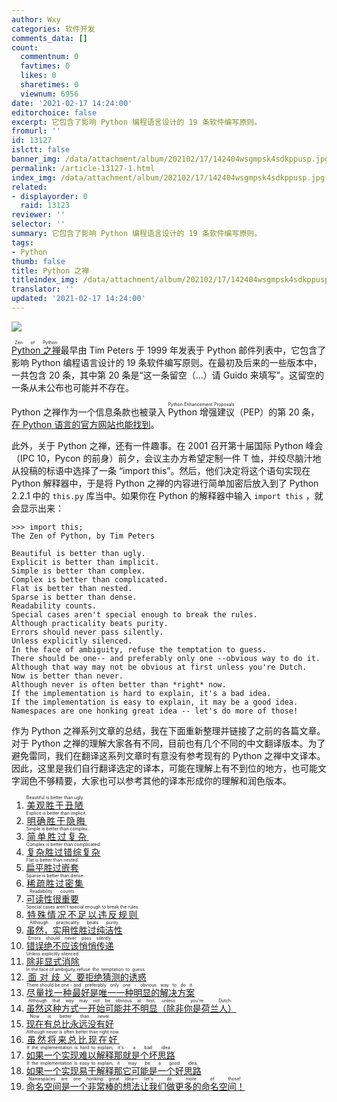 ```yaml
---
author: Wxy
categories: 软件开发
comments_data: []
count:
  commentnum: 0
  favtimes: 0
  likes: 0
  sharetimes: 0
  viewnum: 6956
date: '2021-02-17 14:24:00'
editorchoice: false
excerpt: 它包含了影响 Python 编程语言设计的 19 条软件编写原则。
fromurl: ''
id: 13127
islctt: false
banner_img: /data/attachment/album/202102/17/142404wsgmpsk4sdkppusp.jpg
permalink: /article-13127-1.html
index_img: /data/attachment/album/202102/17/142404wsgmpsk4sdkppusp.jpg
related:
- displayorder: 0
  raid: 13123
reviewer: ''
selector: ''
summary: 它包含了影响 Python 编程语言设计的 19 条软件编写原则。
tags:
- Python
thumb: false
title: Python 之禅
titleindex_img: /data/attachment/album/202102/17/142404wsgmpsk4sdkppusp.jpg
translator: ''
updated: '2021-02-17 14:24:00'
---
```


![](/data/attachment/album/202102/17/142404wsgmpsk4sdkppusp.jpg)


<ruby> <a href="https://www.python.org/dev/peps/pep-0020/">  Python 之禅 </a> <rp>  （ </rp> <rt>  Zen of Python </rt> <rp>  ） </rp></ruby>最早由 Tim Peters 于 1999 年发表于 Python 邮件列表中，它包含了影响 Python 编程语言设计的 19 条软件编写原则。在最初及后来的一些版本中，一共包含 20 条，其中第 20 条是“这一条留空（...）请 Guido 来填写”。这留空的一条从未公布也可能并不存在。


Python 之禅作为一个信息条款也被录入 <ruby> Python 增强建议 <rp>  （ </rp> <rt>  Python Enhancement Proposals </rt> <rp>  ） </rp></ruby>（PEP）的第 20 条，[在 Python 语言的官方网站也能找到](https://www.python.org/dev/peps/pep-0020/)。


此外，关于 Python 之禅，还有一件趣事。在 2001 召开第十届国际 Python 峰会（IPC 10，Pycon 的前身）前夕，会议主办方希望定制一件 T 恤，并绞尽脑汁地从投稿的标语中选择了一条 “import this”。然后，他们决定将这个语句实现在 Python 解释器中，于是将 Python 之禅的内容进行简单加密后放入到了 Python 2.2.1 中的 `this.py` 库当中。如果你在 Python 的解释器中输入 `import this` ，就会显示出来：



```
>>> import this;
The Zen of Python, by Tim Peters

Beautiful is better than ugly.
Explicit is better than implicit.
Simple is better than complex.
Complex is better than complicated.
Flat is better than nested.
Sparse is better than dense.
Readability counts.
Special cases aren't special enough to break the rules.
Although practicality beats purity.
Errors should never pass silently.
Unless explicitly silenced.
In the face of ambiguity, refuse the temptation to guess.
There should be one-- and preferably only one --obvious way to do it.
Although that way may not be obvious at first unless you're Dutch.
Now is better than never.
Although never is often better than *right* now.
If the implementation is hard to explain, it's a bad idea.
If the implementation is easy to explain, it may be a good idea.
Namespaces are one honking great idea -- let's do more of those!
```

作为 Python 之禅系列文章的总结，我在下面重新整理并链接了之前的各篇文章。对于 Python 之禅的理解大家各有不同，目前也有几个不同的中文翻译版本。为了避免雷同，我们在翻译这系列文章时有意没有参考现有的 Python 之禅中文译本。因此，这里是我们自行翻译选定的译本，可能在理解上有不到位的地方，也可能文字润色不够精要，大家也可以参考其他的译本形成你的理解和润色版本。


1. <ruby> <a href="/article-11718-1.html">  美观胜于丑陋 </a> <rp>  （ </rp> <rt>  Beautiful is better than ugly. </rt> <rp>  ） </rp></ruby>
2. <ruby> <a href="/article-11718-1.html">  明确胜于隐晦 </a> <rp>  （ </rp> <rt>  Explicit is better than implicit. </rt> <rp>  ） </rp></ruby>
3. <ruby> <a href="/article-11999-1.html">  简单胜过复杂 </a> <rp>  （ </rp> <rt>  Simple is better than complex. </rt> <rp>  ） </rp></ruby>
4. <ruby> <a href="/article-11999-1.html">  复杂胜过错综复杂 </a> <rp>  （ </rp> <rt>  Complex is better than complicated. </rt> <rp>  ） </rp></ruby>
5. <ruby> <a href="/article-12087-1.html">  扁平胜过嵌套 </a> <rp>  （ </rp> <rt>  Flat is better than nested. </rt> <rp>  ） </rp></ruby>
6. <ruby> <a href="/article-12087-1.html">  稀疏胜过密集 </a> <rp>  （ </rp> <rt>  Sparse is better than dense. </rt> <rp>  ） </rp></ruby>
7. <ruby> <a href="/article-13053-1.html">  可读性很重要 </a> <rp>  （ </rp> <rt>  Readability counts. </rt> <rp>  ） </rp></ruby>
8. <ruby> <a href="/article-13053-1.html">  特殊情况不足以违反规则 </a> <rp>  （ </rp> <rt>  Special cases aren't special enough to break the rules. </rt> <rp>  ） </rp></ruby>
9. <ruby> <a href="/article-13053-1.html">  虽然，实用性胜过纯洁性 </a> <rp>  （ </rp> <rt>  Although practicality beats purity. </rt> <rp>  ） </rp></ruby>
10. <ruby> <a href="/article-13058-1.html">  错误绝不应该悄悄传递 </a> <rp>  （ </rp> <rt>  Errors should never pass silently. </rt> <rp>  ） </rp></ruby>
11. <ruby> <a href="/article-13058-1.html">  除非显式消除 </a> <rp>  （ </rp> <rt>  Unless explicitly silenced. </rt> <rp>  ） </rp></ruby>
12. <ruby> <a href="/article-13082-1.html">  面对歧义 </a> <rp>  （ </rp> <rt>  In the face of ambiguity, </rt> <rp>  ） </rp></ruby> <ruby> <a href="/article-13082-1.html">  要拒绝猜测的诱惑 </a> <rp>  （ </rp> <rt>  refuse the temptation to guess. </rt> <rp>  ） </rp></ruby>
13. <ruby> <a href="/article-13082-1.html">  尽量找一种 </a> <rp>  （ </rp> <rt>  There should be one - </rt> <rp>  ） </rp></ruby> <ruby> <a href="/article-13082-1.html">  最好是唯一一种明显的解决方案 </a> <rp>  （ </rp> <rt>  and preferably only one - obvious way to do it. </rt> <rp>  ） </rp></ruby>
14. <ruby> <a href="/article-13082-1.html">  虽然这种方式一开始可能并不明显 </a> <rp>  （ </rp> <rt>  Although that way may not be obvious at first. </rt> <rp>  ） </rp></ruby> <ruby> <a href="/article-13082-1.html">  （除非你是荷兰人） </a> <rp>  （ </rp> <rt>  unless you're Dutch. </rt> <rp>  ） </rp></ruby>
15. <ruby> <a href="/article-13103-1.html">  现在有总比永远没有好 </a> <rp>  （ </rp> <rt>  Now is better than never. </rt> <rp>  ） </rp></ruby>
16. <ruby> <a href="/article-13103-1.html">  虽然将来总比现在好 </a> <rp>  （ </rp> <rt>  Although never is often better than right now. </rt> <rp>  ） </rp></ruby>
17. <ruby> <a href="/article-13116-1.html">  如果一个实现难以解释 </a> <rp>  （ </rp> <rt>  If the implementation is hard to explain, </rt> <rp>  ） </rp></ruby> <ruby> <a href="/article-13116-1.html">  那就是个坏思路 </a> <rp>  （ </rp> <rt>  it's a bad idea. </rt> <rp>  ） </rp></ruby>
18. <ruby> <a href="/article-13116-1.html">  如果一个实现易于解释 </a> <rp>  （ </rp> <rt>  If the implementation is easy to explain, </rt> <rp>  ） </rp></ruby> <ruby> <a href="/article-13116-1.html">  那它可能是一个好思路 </a> <rp>  （ </rp> <rt>  it may be a good idea. </rt> <rp>  ） </rp></ruby>
19. <ruby> <a href="/article-13123-1.html">  命名空间是一个非常棒的想法 </a> <rp>  （ </rp> <rt>  Namespaces are one honking great idea— </rt> <rp>  ） </rp></ruby> <ruby> <a href="/article-13123-1.html">  让我们做更多的命名空间！ </a> <rp>  （ </rp> <rt>  let's do more of those! </rt> <rp>  ） </rp></ruby>